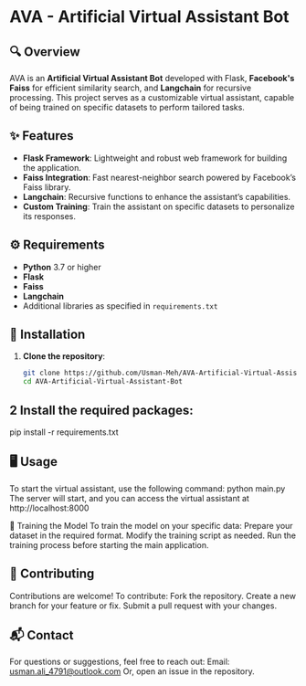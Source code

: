 # **AVA - Artificial Virtual Assistant Bot**

## 🔍 Overview
AVA is an **Artificial Virtual Assistant Bot** developed with Flask,
**Facebook's Faiss** for efficient similarity search, and 
**Langchain** for recursive processing. This project serves as a customizable virtual assistant, 
capable of being trained on specific datasets to perform tailored tasks.

## ✨ Features
- **Flask Framework**: Lightweight and robust web framework for building the application.
- **Faiss Integration**: Fast nearest-neighbor search powered by Facebook’s Faiss library.
- **Langchain**: Recursive functions to enhance the assistant’s capabilities.
- **Custom Training**: Train the assistant on specific datasets to personalize its responses.

## ⚙️ Requirements
- **Python** 3.7 or higher
- **Flask**
- **Faiss**
- **Langchain**
- Additional libraries as specified in `requirements.txt`

## 🚀 Installation
1. **Clone the repository**:
   ```bash
   git clone https://github.com/Usman-Meh/AVA-Artificial-Virtual-Assistant-Bot.git
   cd AVA-Artificial-Virtual-Assistant-Bot

## 2 Install the required packages:
pip install -r requirements.txt

## 🖥️ Usage
To start the virtual assistant, use the following command:
python main.py
The server will start, and you can access the virtual assistant at http://localhost:8000

🧠 Training the Model
To train the model on your specific data:
Prepare your dataset in the required format.
Modify the training script as needed.
Run the training process before starting the main application.

## 🤝 Contributing
Contributions are welcome! To contribute:
Fork the repository.
Create a new branch for your feature or fix.
Submit a pull request with your changes.

## 📬 Contact
For questions or suggestions, feel free to reach out:
Email: usman.ali_4791@outlook.com
Or, open an issue in the repository.
